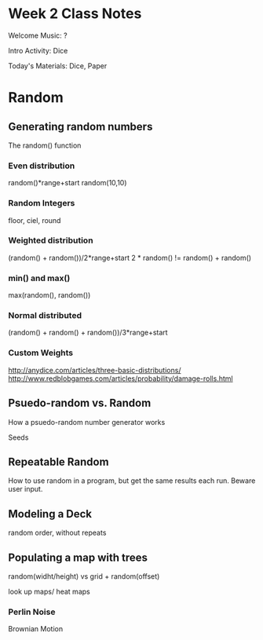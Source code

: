 # Week 2 Class Notes

Welcome Music: ?

Intro Activity: Dice

Today's Materials: Dice, Paper


# Random

## Generating random numbers
The random() function


### Even distribution
random()*range+start
random(10,10)

### Random Integers
floor, ciel, round

### Weighted distribution
(random() + random())/2*range+start
2 * random() != random() + random()

### min() and max()
max(random(), random())

### Normal distributed
(random() + random() + random())/3*range+start



### Custom Weights

http://anydice.com/articles/three-basic-distributions/
http://www.redblobgames.com/articles/probability/damage-rolls.html





## Psuedo-random vs. Random

How a psuedo-random number generator works

Seeds


## Repeatable Random

How to use random in a program, but get the same results each run.
Beware user input.


## Modeling a Deck
random order, without repeats



## Populating a map with trees
random(widht/height) vs grid + random(offset)


look up maps/ heat maps


### Perlin Noise


Brownian Motion
